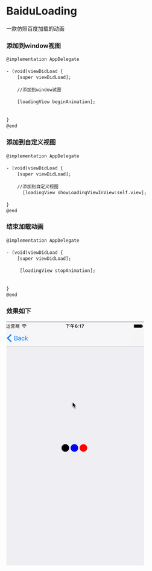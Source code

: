 # BaiduLoading
一款仿照百度加载的动画

### 添加到window视图

```objc
@implementation AppDelegate

- (void)viewDidLoad {
    [super viewDidLoad];
    
    //添加到window试图

    [loadingView beginAnimation];
  
    
}
@end
```
### 添加到自定义视图

```objc
@implementation AppDelegate

- (void)viewDidLoad {
    [super viewDidLoad];
    
    //添加到自定义视图
      [loadingView showLoadingViewInView:self.view]; 

}
@end
```
### 结束加载动画

```objc
@implementation AppDelegate

- (void)viewDidLoad {
    [super viewDidLoad];
    
     [loadingView stopAnimation];


}
@end
```
### 效果如下
![image](https://github.com/ViterbiDevelopment/BaiduLoading/blob/master/loadingAnimation/example.gif)


